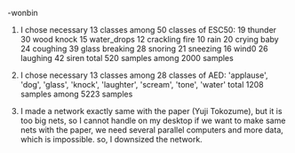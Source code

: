 -wonbin

1. I chose necessary 13 classes among 50 classes of ESC50:
    19 thunder
    30 wood knock
    15 water_drops
    12 crackling fire
    10 rain
    20 crying baby
    24 coughing
    39 glass breaking
    28 snoring
    21 sneezing
    16 wind0
    26 laughing
    42 siren
total 520 samples among 2000 samples

2. I chose necessary 13 classes among 28 classes of AED:
'applause', 'dog', 'glass', 'knock', 'laughter', 'scream', 'tone', 'water'
total 1208 samples among 5223 samples


3. I made a network exactly same with the paper (Yuji Tokozume),
   but it is too big nets, so I cannot handle on my desktop
   if we want to make same nets with the paper, we need several parallel computers and more data, which is impossible.
   so, I downsized the network.
